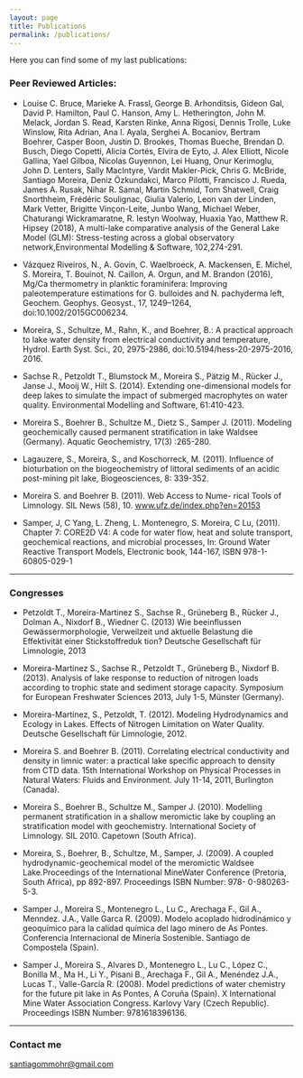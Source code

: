 ```yaml
---
layout: page
title: Publications
permalink: /publications/
---
```


Here you can find some of my last publications:

### Peer Reviewed Articles:

* Louise C. Bruce, Marieke A. Frassl, George B. Arhonditsis, Gideon Gal, David P. Hamilton, Paul C. Hanson, Amy L. Hetherington, John M. Melack, Jordan S. Read, Karsten Rinke, Anna Rigosi, Dennis Trolle, Luke Winslow, Rita Adrian, Ana I. Ayala, Serghei A. Bocaniov, Bertram Boehrer, Casper Boon, Justin D. Brookes, Thomas Bueche, Brendan D. Busch, Diego Copetti, Alicia Cortés, Elvira de Eyto, J. Alex Elliott, Nicole Gallina, Yael Gilboa, Nicolas Guyennon, Lei Huang, Onur Kerimoglu, John D. Lenters, Sally MacIntyre, Vardit Makler-Pick, Chris G. McBride, Santiago Moreira, Deniz Özkundakci, Marco Pilotti, Francisco J. Rueda, James A. Rusak, Nihar R. Samal, Martin Schmid, Tom Shatwell, Craig Snorthheim, Frédéric Soulignac, Giulia Valerio, Leon van der Linden, Mark Vetter, Brigitte Vinçon-Leite, Junbo Wang, Michael Weber, Chaturangi Wickramaratne, R. Iestyn Woolway, Huaxia Yao, Matthew R. Hipsey (2018), A multi-lake comparative analysis of the General Lake Model (GLM): Stress-testing across a global observatory network,Environmental Modelling & Software, 102,274-291.

* Vázquez Riveiros, N., A. Govin, C. Waelbroeck, A. Mackensen, E. Michel, S. Moreira, T. Bouinot, N. Caillon, A. Orgun, and M. Brandon (2016), Mg/Ca thermometry in planktic foraminifera: Improving paleotemperature estimations for G. bulloides and N. pachyderma left, Geochem. Geophys. Geosyst., 17, 1249–1264, doi:10.1002/2015GC006234.

* Moreira, S., Schultze, M., Rahn, K., and Boehrer, B.: A practical approach to lake water 
density from electrical conductivity and temperature, Hydrol. Earth Syst. Sci., 20, 2975-2986, doi:10.5194/hess-20-2975-2016, 2016.

* Sachse R., Petzoldt T., Blumstock M., Moreira S., Pätzig M., Rücker J., Janse J., Mooij W., Hilt S. (2014). 
Extending one-dimensional models for deep lakes to simulate the impact of submerged macrophytes on water quality.
Environmental Modelling and Software, 61:410-423.

* Moreira S., Boehrer B., Schultze M., Dietz S., Samper J. (2011). Modeling geochemically caused permanent 
stratification in lake Waldsee (Germany). Aquatic Geochemistry, 17(3) :265-280.

* Lagauzere, S., Moreira, S., and Koschorreck, M. (2011). Influence of bioturbation on the biogeochemistry of 
littoral sediments of an acidic post-mining pit lake, Biogeosciences, 8: 339-352.

* Moreira S. and Boehrer B. (2011). Web Access to Nume-
rical Tools of Limnology. SIL News (58), 10. www.ufz.de/index.php?en=20153

* Samper, J, C Yang, L. Zheng, L. Montenegro, S. Moreira, C Lu, (2011). Chapter 7: CORE2D V4: A code for
water flow, heat and solute transport, geochemical reactions, and microbial processes, In: Ground Water 
Reactive Transport Models, Electronic book, 144-167, ISBN 978-1-60805-029-1


**************************************************************************************************************


### Congresses

* Petzoldt T., Moreira-Martinez S., Sachse R., Grüneberg B., Rücker J., Dolman A., Nixdorf B., Wiedner C. (2013)
Wie beeinflussen Gewässermorphologie, Verweilzeit und aktuelle Belastung die Effektivität einer Stickstoffreduk
tion? Deutsche Gesellschaft für Limnologie, 2013

* Moreira-Martinez S., Sachse R., Petzoldt T., Grüneberg B., Nixdorf B. (2013). 
Analysis of lake response to reduction of nitrogen loads according to trophic state and sediment storage capacity. 
Symposium for European Freshwater Sciences 2013, July 1-5, Münster (Germany).

* Moreira-Martinez, S., Petzoldt, T. (2012). Modeling Hydrodynamics and Ecology in Lakes. Effects of Nitrogen
Limitation on Water Quality. Deutsche Gesellschaft für Limnologie, 2012.

* Moreira S. and Boehrer B. (2011). Correlating electrical conductivity and density in limnic water: a practical
lake specific approach to density from CTD data. 15th International Workshop on Physical Processes in 
Natural Waters: Fluids and Environment. July 11-14, 2011, Burlington (Canada).

* Moreira S., Boehrer B., Schultze M., Samper J. (2010). Modelling permanent stratification in a shallow 
meromictic lake by coupling an stratification model with geochemistry. International Society of Limnology. SIL 2010.
Capetown (South Africa).

* Moreira, S., Boehrer, B., Schultze, M., Samper, J. (2009). A coupled hydrodynamic-geochemical model of the 
meromictic Waldsee Lake.Proceedings of the International MineWater Conference (Pretoria, South Africa), pp 892-897.
Proceedings ISBN Number: 978- 0-980263-5-3.

* Samper J., Moreira S., Montenegro L., Lu C., Arechaga F., Gil A., Menndez. J.A., Valle Garca R. (2009). 
Modelo acoplado hidrodinámico y geoquímico para la calidad química del lago minero de As Pontes. 
Conferencia Internacional de Minería Sostenible. Santiago de Compostela (Spain).

* Samper J., Moreira S., Alvares D., Montenegro L., Lu C.,
López C., Bonilla M., Ma H., Li Y., Pisani B., Arechaga F.,
Gil A., Menéndez J.A., Lucas T., Valle-García R. (2008).
Model predictions of water chemistry for the future pit lake in As Pontes, A Coruña
(Spain). X International Mine Water Association Congress. Karlovy Vary (Czech Republic). 
Proceedings ISBN Number: 9781618396136.


***************************************************************************


### Contact me

[santiagommohr@gmail.com](mailto:santiagommohr@gmail.com)
